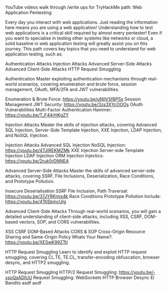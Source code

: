 YouTube videos walk through /write ups for TryHackMe path: Web Application Pentesting

Every day you interact with web applications. Just reading the information here means you are using a web application! Understanding how to test web applications is a critical skill required by almost every pentester! Even if you want to specialise in testing other systems like networks or cloud, a solid baseline in web application testing will greatly assist you on this journey. This path covers key topics that you need to understand for web application testing, such as:

Authentication Attacks
Injection Attacks
Advanced Server-Side Attacks
Advanced Client-Side Attacks
HTTP Request Smuggling

Authentication
Master exploiting authentication mechanisms through real-world scenarios, covering enumeration and brute force, session management, OAuth, MFA/2FA and JWT vulnerabilities.

Enumeration & Brute Force: https://youtu.be/uNIlVSf8PSs
Session Management
JWT Security: https://youtu.be/3zs3XYcOOOs
OAuth Vulnerabilities
Multi-Factor Authentication
Hammer: https://youtu.be/T_F44rHKgZY

Injection Attacks
Master the skills of injection attacks, covering Advanced SQL Injection, Server-Side Template Injection, XXE Injection, LDAP Injection, and NoSQL Injection.

Injection Attacks
Advanced SQL Injection
NoSQL Injection: https://youtu.be/4TJlREKMZMk
XXE Injection
Server-side Template Injection
LDAP Injection
ORM Injection
Injectics: https://youtu.be/2ruk0rDNNEA

Advanced Server-Side Attacks
Master the skills of advanced server-side attacks, covering SSRF, File Inclusions, Deserialization, Race Conditions, and Prototype Pollution.

Insecure Deserialisation
SSRF
File Inclusion, Path Traversal: https://youtu.be/37JYRKmjx4k
Race Conditions
Prototype Pollution
Include: https://youtu.be/4TtiSbmcUlg

Advanced Client-Side Attacks
Through real-world scenarios, you will gain a detailed understanding of client-side attacks, including XSS, CSRF, DOM-based vectors, SOP, and CORS vulnerabilities.

XSS
CSRF
DOM-Based Attacks
CORS & SOP
Cross-Origin Resource Sharing and Same-Origin Policy
Whats Your Name?: https://youtu.be/XESwK99ZTtI

HTTP Request Smuggling
Learn to identify and exploit HTTP request smuggling, covering CL.TE, TE.CL, transfer-encoding obfuscation, browser desync, and HTTP2 smuggling.

HTTP Request Smuggling
HTTP/2 Request Smuggling: https://youtu.be/-xsoQsADIUU
Request Smuggling: WebSockets
HTTP Browser Desync
El Bandito
asdf
asdf


